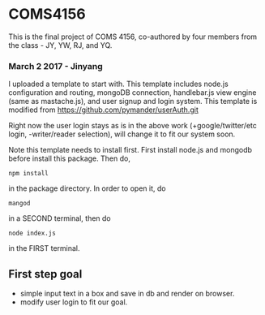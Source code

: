 # COMS4156
This is the final project of COMS 4156, co-authored by four members from the class - JY, YW, RJ, and YQ.

### March 2 2017 - Jinyang
I uploaded a template to start with. This template includes node.js configuration and routing, mongoDB connection, handlebar.js view engine (same as mastache.js), and user signup and login system. This template is modified from https://github.com/pymander/userAuth.git

Right now the user login stays as is in the above work (+google/twitter/etc login, -writer/reader selection), will change it to fit our system soon.

Note this template needs to install first. First install node.js and mongodb before install this package.
Then do,
```
npm install
```
in the package directory. 
In order to open it, do
```
mangod
```
in a SECOND terminal, then do
```
node index.js
```
in the FIRST terminal.

## First step goal
- simple input text in a box and save in db and render on browser.
- modify user login to fit our goal.
